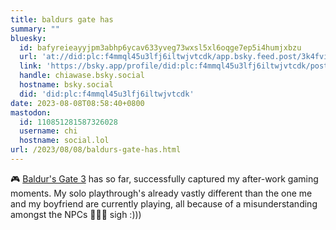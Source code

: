 ```yaml
---
title: baldurs gate has
summary: ""
bluesky:
  id: bafyreieayyjpm3abhp6ycav633yveg73wxsl5xl6oqge7ep5i4humjxbzu
  url: 'at://did:plc:f4mmql45u3lfj6iltwjvtcdk/app.bsky.feed.post/3k4fvipe6dg2n'
  link: 'https://bsky.app/profile/did:plc:f4mmql45u3lfj6iltwjvtcdk/post/3k4fvipe6dg2n'
  handle: chiawase.bsky.social
  hostname: bsky.social
  did: 'did:plc:f4mmql45u3lfj6iltwjvtcdk'
date: 2023-08-08T08:58:40+0800
mastodon:
  id: 110851281587326028
  username: chi
  hostname: social.lol
url: /2023/08/08/baldurs-gate-has.html
---
```


🎮 [Baldur's Gate 3](https://store.steampowered.com/app/1086940/Baldurs_Gate_3/) has so far, successfully captured my after-work gaming moments. My solo playthrough's already vastly different than the one me and my boyfriend are currently playing, all because of a misunderstanding amongst the NPCs 🤦🏻‍♀️ sigh :)))

